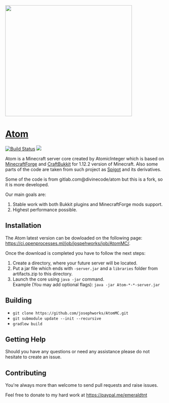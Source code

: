 <img src="https://assets.gitlab-static.net/uploads/-/system/project/avatar/6581187/atom_logo1.png" width="400" height="350">

# [Atom](https://github.com/josephworks/AtomMC)

[![Build Status](https://ci.openprocesses.ml/job/jospehworks/job/AtomMC/badge/icon)](https://ci.openprocesses.ml/job/jospehworks/job/AtomMC/)
<a href="http://files.minecraftforge.net/maven/net/minecraftforge/forge/index_1.12.2.html"><img src="https://img.shields.io/badge/Forge-1.12.2--14.23.5.2836-brightgreen.svg?colorB=26303d"></a>

Atom is a Minecraft server core created by AtomicInteger which is based on [MinecraftForge](https://github.com/MinecraftForge/MinecraftForge) and [CraftBukkit](https://hub.spigotmc.org/stash/projects/SPIGOT/repos/craftbukkit/browse) for 1.12.2 version of Minecraft.
Also some parts of the code are taken from such project as [Spigot](https://hub.spigotmc.org/stash/projects/SPIGOT/repos/spigot/browse)
and its derivatives.

Some of the code is from gitlab.com@divinecode/atom but this is a fork, so it is more developed.

Our main goals are:
1. Stable work with both Bukkit plugins and MinecraftForge mods support.
2. Highest performance possible.

## Installation

The Atom latest version can be dowloaded on the following page: https://ci.openprocesses.ml/job/jospehworks/job/AtomMC/. 

Once the download is completed you have to follow the next steps:
1. Create a directory, where your future server will be located.
2. Put a jar file which ends with `-server.jar` and a `libraries` folder from artifacts.zip to this directory.
3. Launch the core using `java -jar` command.  
    Example (You may add optional flags): `java -jar Atom-*-*-server.jar`
    
## Building
- `git clone https://github.com/josephworks/AtomMC.git`
- `git submodule update --init --recursive`
- `gradlew build`

## Getting Help

Should you have any questions or need any assistance please do not hesitate to create an issue.
## Contributing

You're always more than welcome to send pull requests and raise issues.

Feel free to donate to my hard work at https://paypal.me/emeraldtnt

